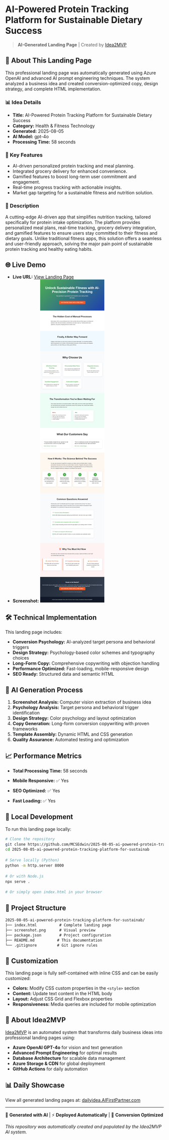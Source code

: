 # AI-Powered Protein Tracking Platform for Sustainable Dietary Success

> **AI-Generated Landing Page** | Created by [Idea2MVP](https://github.com/MCSEdwin/Idea2MVP)

## 🚀 About This Landing Page

This professional landing page was automatically generated using Azure OpenAI and advanced AI prompt engineering techniques. The system analyzed a business idea and created conversion-optimized copy, design strategy, and complete HTML implementation.

### 📊 Idea Details

- **Title:** AI-Powered Protein Tracking Platform for Sustainable Dietary Success
- **Category:** Health & Fitness Technology
- **Generated:** 2025-08-05
- **AI Model:** gpt-4o
- **Processing Time:** 58 seconds

### 🎯 Key Features

- AI-driven personalized protein tracking and meal planning.
- Integrated grocery delivery for enhanced convenience.
- Gamified features to boost long-term user commitment and engagement.
- Real-time progress tracking with actionable insights.
- Market gap targeting for a sustainable fitness and nutrition solution.

### 📝 Description

A cutting-edge AI-driven app that simplifies nutrition tracking, tailored specifically for protein intake optimization. The platform provides personalized meal plans, real-time tracking, grocery delivery integration, and gamified features to ensure users stay committed to their fitness and dietary goals. Unlike traditional fitness apps, this solution offers a seamless and user-friendly approach, solving the major pain point of sustainable protein tracking and healthy eating habits.

## 🌐 Live Demo

- **Live URL:** [View Landing Page](https://dailyidea.AIFirstPartner.com/daily-ideas/2025-08-05/index.html)
- **Screenshot:** ![Landing Page Preview](./screenshot.png)

## 🛠️ Technical Implementation

This landing page includes:

- **Conversion Psychology:** AI-analyzed target persona and behavioral triggers
- **Design Strategy:** Psychology-based color schemes and typography choices
- **Long-Form Copy:** Comprehensive copywriting with objection handling
- **Performance Optimized:** Fast-loading, mobile-responsive design
- **SEO Ready:** Structured data and semantic HTML

## 🤖 AI Generation Process

1. **Screenshot Analysis:** Computer vision extraction of business idea
2. **Psychology Analysis:** Target persona and behavioral trigger identification
3. **Design Strategy:** Color psychology and layout optimization
4. **Copy Generation:** Long-form conversion copywriting with proven frameworks
5. **Template Assembly:** Dynamic HTML and CSS generation
6. **Quality Assurance:** Automated testing and optimization

## 📈 Performance Metrics

- **Total Processing Time:** 58 seconds

- **Mobile Responsive:** ✅ Yes
- **SEO Optimized:** ✅ Yes
- **Fast Loading:** ✅ Yes

## 🔧 Local Development

To run this landing page locally:

```bash
# Clone the repository
git clone https://github.com/MCSEdwin/2025-08-05-ai-powered-protein-tracking-platform-for-sustainab.git
cd 2025-08-05-ai-powered-protein-tracking-platform-for-sustainab

# Serve locally (Python)
python -m http.server 8000

# Or with Node.js
npx serve .

# Or simply open index.html in your browser
```

## 📄 Project Structure

```
2025-08-05-ai-powered-protein-tracking-platform-for-sustainab/
├── index.html          # Complete landing page
├── screenshot.png      # Visual preview
├── package.json        # Project configuration
├── README.md          # This documentation
└── .gitignore         # Git ignore rules
```

## 🎨 Customization

This landing page is fully self-contained with inline CSS and can be easily customized:

- **Colors:** Modify CSS custom properties in the `<style>` section
- **Content:** Update text content in the HTML body
- **Layout:** Adjust CSS Grid and Flexbox properties
- **Responsiveness:** Media queries are included for mobile optimization

## 🌟 About Idea2MVP

[Idea2MVP](https://github.com/MCSEdwin/Idea2MVP) is an automated system that transforms daily business ideas into professional landing pages using:

- **Azure OpenAI GPT-4o** for vision and text generation
- **Advanced Prompt Engineering** for optimal results
- **Database Architecture** for scalable data management  
- **Azure Storage & CDN** for global deployment
- **GitHub Actions** for daily automation

## 📊 Daily Showcase

View all generated landing pages at: [dailyidea.AIFirstPartner.com](https://dailyidea.AIFirstPartner.com)

---

🤖 **Generated with AI** | ⚡ **Deployed Automatically** | 🎯 **Conversion Optimized**

*This repository was automatically created and populated by the Idea2MVP AI system.*